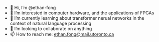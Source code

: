 - 👋 Hi, I’m @ethan-fong
- 👀 I’m interested in computer hardware, and the applications of FPGAs
- 🌱 I’m currently learning about transformer nerual networks in the context of natural language processing
- 💞️ I’m looking to collaborate on anything
- 📫 How to reach me: ethan.fong@mail.utoronto.ca

<!---
ethan-fong/ethan-fong is a ✨ special ✨ repository because its `README.md` (this file) appears on your GitHub profile.
You can click the Preview link to take a look at your changes.
--->
